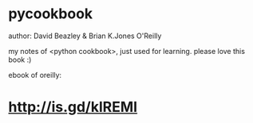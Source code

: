 pycookbook
==========



<Python Cookbook>
author: David Beazley & Brian K.Jones
O'Reilly

my notes of &lt;python cookbook>, just used for learning. please love this book :)


ebook of oreilly:

# http://is.gd/klREMI


